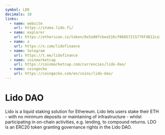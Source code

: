 ```yaml
---
symbol: LDO
decimals: 18
links:
  - name: website
    url: https://stake.lido.fi/
  - name: explorer
    url: https://etherscan.io/token/0x5a98fcbea516cf06857215779fd812ca3bef1b32
  - name: x
    url: https://x.com/lidofinance
  - name: telegram
    url: https://t.me/lidofinance
  - name: coinmarketcap
    url: https://coinmarketcap.com/currencies/lido-dao/
  - name: coingecko
    url: https://coingecko.com/en/coins/lido-dao/
---
```


# Lido DAO

Lido is a liquid staking solution for Ethereum. Lido lets users stake their ETH - with no minimum deposits or maintaining of infrastructure - whilst participating in on-chain activities, e.g. lending, to compound returns. LDO is an ERC20 token granting governance rights in the Lido DAO.
